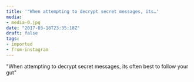 ```yaml
---
title: '"When attempting to decrypt secret messages, its…'
media:
- media-0.jpg
date: "2017-03-18T23:35:18Z"
draft: false
tags:
- imported
- from-instagram
---
```

"When attempting to decrypt secret messages, its often best to follow your gut"
